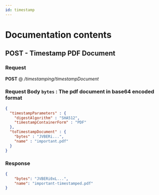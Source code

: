 ```yaml
---
id: timestamp
---
```


# Documentation contents

## POST - Timestamp PDF Document

### Request

<b>POST</b> @ <i>/timestamping/timestampDocument</i>

### Request Body `bytes` : The pdf document in base64 encoded format
```json
{
  "timestampParameters" : {
    "digestAlgorithm" : "SHA512",
    "timestampContainerForm" : "PDF"
  },
  "toTimestampDocument" : {
    "bytes" : "JVBERi...",
    "name" : "important.pdf"
  }
}
```

### Response

```json
{
    "bytes": "JVBERi0xL...",
    "name": "important-timestamped.pdf"
}
```

